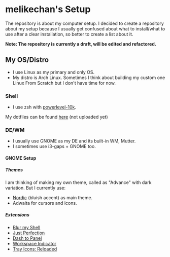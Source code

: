 # melikechan's Setup

The repository is about my computer setup. I decided to create a repository about my setup because I usually get confused about what to install/what to use after a clear installation, so better to create a list about it.

**Note: The repository is currently a draft, will be edited and refactored.**

## My OS/Distro

- I use Linux as my primary and only OS.
- My distro is Arch Linux. Sometimes I think about building my custom one Linux From Scratch but I don't have time for now.

### Shell

- I use zsh with [powerlevel-10k](https://github.com/romkatv/powerlevel10k).

My dotfiles can be found [here](https://github.com/melikechan/dotfiles) (not uploaded yet)

### DE/WM

- I usually use GNOME as my DE and its built-in WM, Mutter.
- I sometimes use i3-gaps + GNOME too.

#### GNOME Setup

##### Themes

I am thinking of making my own theme, called as "Advance" with dark variation. But I currently use:

- [Nordic](https://www.gnome-look.org/p/1267246/) (bluish accent) as main theme.
- Adwaita for cursors and icons.

##### Extensions

- [Blur my Shell](https://extensions.gnome.org/extension/3193/blur-my-shell/)
- [Just Perfection](https://extensions.gnome.org/extension/3843/just-perfection/)
- [Dash to Panel](https://extensions.gnome.org/extension/1160/dash-to-panel/)
- [Workspace Indicator](https://extensions.gnome.org/extension/21/workspace-indicator/)
- [Tray Icons: Reloaded](https://extensions.gnome.org/extension/2890/tray-icons-reloaded/)
